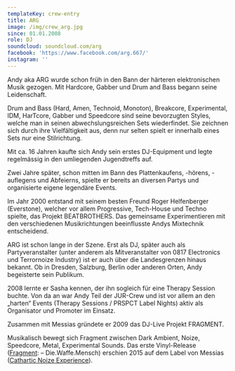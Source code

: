 ```yaml
---
templateKey: crew-entry
title: ARG
image: /img/crew_arg.jpg
since: 01.01.2008
role: DJ
soundcloud: soundcloud.com/arg
facebook: 'https://www.facebook.com/arg.667/'
instagram: ''
---
```

Andy aka ARG wurde schon früh in den Bann der härteren elektronischen Musik gezogen. Mit Hardcore, Gabber und Drum and Bass begann seine Leidenschaft. 

Drum and Bass (Hard, Amen, Technoid, Monoton), Breakcore, Experimental, IDM, HarTcore, Gabber und Speedcore sind seine bevorzugten Styles, welche man in seinen abwechslungsreichen Sets wiederfindet. Sie zeichnen sich durch ihre Vielfältigkeit aus, denn nur selten spielt er innerhalb eines Sets nur eine Stilrichtung. 

Mit ca. 16 Jahren kaufte sich Andy sein erstes DJ-Equipment und legte regelmässig in den umliegenden Jugendtreffs auf.

Zwei Jahre später, schon mitten im Bann des Plattenkaufens, -hörens, -auflegens und Abfeierns, spielte er bereits an diversen Partys und organisierte eigene legendäre Events. 

Im Jahr 2000 entstand mit seinem besten Freund Roger Helfenberger (Everstone), welcher vor allem Progressive, Tech-House und Techno spielte, das Projekt BEATBROTHERS. Das gemeinsame Experimentieren mit den verschiedenen Musikrichtungen beeinflusste Andys Mixtechnik entscheidend.

ARG ist schon lange in der Szene. Erst als DJ, später auch als Partyveranstalter (unter anderem als Mitveranstalter von 0817 Electronics und Terrornoize Industry) ist er auch über die Landesgrenzen hinaus bekannt. Ob in Dresden, Salzburg, Berlin oder anderen Orten, Andy begeisterte sein Publikum. 

2008 lernte er Sasha kennen, der ihn sogleich für eine Therapy Session buchte. Von da an war Andy Teil der JUR-Crew und ist vor allem an den „harten“ Events (Therapy Sessions / PRSPCT Label Nights) aktiv als Organisator und Promoter im Einsatz. 

Zusammen mit Messias gründete er 2009 das DJ-Live Projekt FRAGMENT.

Musikalisch bewegt sich Fragment zwischen Dark Ambient, Noize, Speedcore, Metal, Experimental Sounds. Das erste Vinyl-Release ([Fragment](https://www.discogs.com/de/artist/2175726-Fragment): ‎– Die.Waffe.Mensch) erschien 2015 auf dem Label von Messias ([Cathartic Noize Experience](https://praxis-records.net/shop/cathartic-noize-experience/)).
